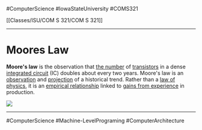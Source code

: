 #ComputerScience  #IowaStateUniversity  #COMS321 


[[Classes/ISU/COM S 321/COM S 321]] 

---

# Moores Law

**Moore's law** is the observation that [the number](https://en.wikipedia.org/wiki/Transistor_count "Transistor count") of [transistors](https://en.wikipedia.org/wiki/Transistor "Transistor") in a dense [integrated circuit](https://en.wikipedia.org/wiki/Integrated_circuit "Integrated circuit") (IC) doubles about every two years. Moore's law is an [observation](https://en.wikipedia.org/wiki/Observation "Observation") and [projection](https://en.wikipedia.org/wiki/Forecasting "Forecasting") of a historical trend. Rather than a [law of physics](https://en.wikipedia.org/wiki/Physical_law "Physical law"), it is an [empirical relationship](https://en.wikipedia.org/wiki/Empirical_relationship "Empirical relationship") linked to [gains from experience](https://en.wikipedia.org/wiki/Wright%27s_Law "Wright's Law") in production.

![](Moore's_Law_Transistor_Count_1970-2020.png)

***

#ComputerScience #Machine-LevelPrograming #ComputerArchitecture